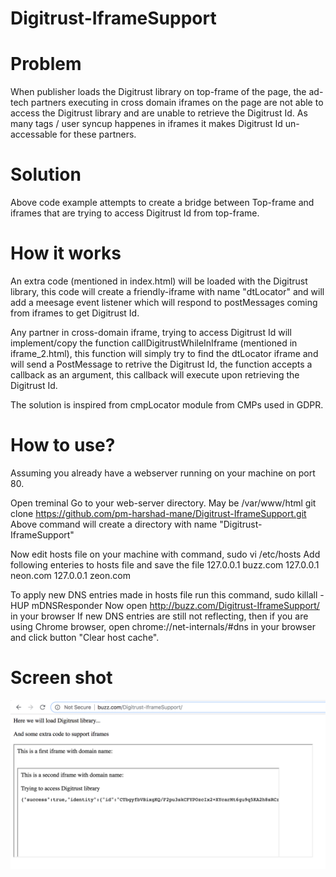 # Digitrust-IframeSupport

# Problem
When publisher loads the Digitrust library on top-frame of the page, the ad-tech partners executing in cross domain iframes on the page are not able to access the Digitrust library and are unable to retrieve the Digitrust Id. As many tags / user syncup happenes in iframes it makes Digitrust Id un-accessable for these partners.

# Solution
Above code example attempts to create a bridge between Top-frame and iframes that are trying to access Digitrust Id from top-frame.

# How it works
An extra code (mentioned in index.html) will be loaded with the Digitrust library, this code will create a friendly-iframe with name "dtLocator" and will add a meesage event listener which will respond to postMessages coming from iframes to get Digitrust Id. 

Any partner in cross-domain iframe, trying to access Digitrust Id will implement/copy the function callDigitrustWhileInIframe (mentioned in iframe_2.html), this function will simply try to find the dtLocator iframe and will send a PostMessage to retrive the Digitrust Id, the function accepts a callback as an argument, this callback will execute upon retrieving the Digitrust Id.

The solution is inspired from cmpLocator module from CMPs used in GDPR.

# How to use?
Assuming you already have a webserver running on your machine on port 80.

Open treminal
Go to your web-server directory. May be /var/www/html
git clone https://github.com/pm-harshad-mane/Digitrust-IframeSupport.git
Above command will create a directory with name "Digitrust-IframeSupport"

Now edit hosts file on your machine with command, sudo vi /etc/hosts
Add following enteries to hosts file and save the file
127.0.0.1       buzz.com
127.0.0.1       neon.com
127.0.0.1       zeon.com

To apply new DNS entries made in hosts file run this command, sudo killall -HUP mDNSResponder
Now open http://buzz.com/Digitrust-IframeSupport/ in your browser
If new DNS entries are still not reflecting, then if you are using Chrome browser, open chrome://net-internals/#dns in your browser and click button "Clear host cache".

# Screen shot
![alt text](https://raw.githubusercontent.com/pm-harshad-mane/Digitrust-IframeSupport/master/ScreenShot.png)
